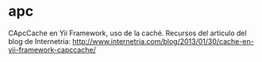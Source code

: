 apc
===

CApcCache en Yii Framework, uso de la caché.
Recursos del artículo del blog de Internetria:
  http://www.internetria.com/blog/2013/01/30/cache-en-yii-framework-capccache/
